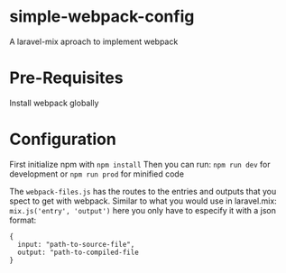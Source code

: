 # simple-webpack-config
A laravel-mix aproach to implement webpack

# Pre-Requisites
Install webpack globally

# Configuration
First initialize npm with
  `npm install`
Then you can run:
`npm run dev` for development 
or `npm run prod` for minified code

The `webpack-files.js` has the routes to the entries and outputs that you spect to get with webpack. Similar to what you would use in laravel.mix:
`mix.js('entry', 'output')`
here you only have to especify it with a json format:
```
{
  input: "path-to-source-file",
  output: "path-to-compiled-file
}
```
